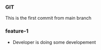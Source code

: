 ### GIT
This is the first commit from main branch

### feature-1
* Developer is doing some developement

